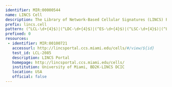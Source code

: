 ```yaml
---
identifier: MIR:00000544
name: LINCS Cell
description: The Library of Network-Based Cellular Signatures (LINCS) Program aims to  create a network-based understanding of biology by cataloging changes in gene expression and other cellular processes that occur when cells are exposed to a variety of perturbing agents. The LINCS cell model system can have the following cell categories: cell lines, primary cells, induced pluripotent stem cells, differentiated cells, and embryonic stem cells. The metadata contains information provided by each LINCS Data and Signature Generation Center (DSGC) and the association with a tissue or organ from which the cells were derived, in many cases are also associated to a disease.
prefix: lincs.cell
pattern: (^LCL-\d+{4}$)|(^LDC-\d+{4}$)|(^ES-\d+{4}$)|(^LSC-\d+{4}$)|(^LPC-\d+{4}$)
prefixed: 0
resources:
 - identifier: MIR:00100721
   accessurl: http://lincsportal.ccs.miami.edu/cells/#/view/${id}
   test_id: LCL-2085
   description: LINCS Portal
   homepage: http://lincsportal.ccs.miami.edu/cells/
   institution: University of Miami, BD2K-LINCS DCIC
   location: USA
   official: false
---
```

